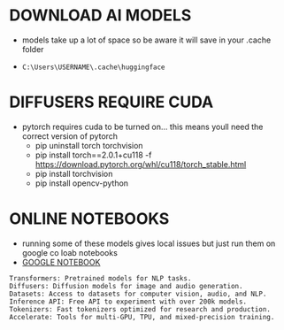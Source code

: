 
# DOWNLOAD AI MODELS
- models take up a lot of space so be aware it will save in your .cache folder

- `C:\Users\USERNAME\.cache\huggingface`




# DIFFUSERS REQUIRE CUDA
- pytorch requires cuda to be turned on... this means youll need the correct version of pytorch
    - pip uninstall torch torchvision
    - pip install torch==2.0.1+cu118 -f https://download.pytorch.org/whl/cu118/torch_stable.html
    - pip install torchvision
    - pip install opencv-python




# ONLINE NOTEBOOKS
- running some of these models gives local issues but just run them on google co loab notebooks
- [GOOGLE NOTEBOOK](https://colab.research.google.com/drive/1_lnyxzPZCQ7LVTb4d38NUwFEykbDPZc-?usp=sharing)



```
Transformers: Pretrained models for NLP tasks.
Diffusers: Diffusion models for image and audio generation.
Datasets: Access to datasets for computer vision, audio, and NLP.
Inference API: Free API to experiment with over 200k models.
Tokenizers: Fast tokenizers optimized for research and production.
Accelerate: Tools for multi-GPU, TPU, and mixed-precision training.
```